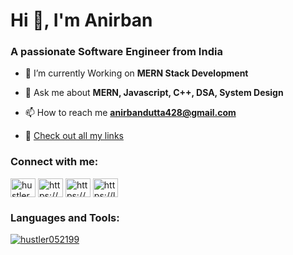 <h1 align="left">Hi 👋, I'm Anirban</h1>
<h3 align="left">A passionate Software Engineer from India</h3>


- 🌱 I’m currently Working on **MERN Stack Development**

- 💬 Ask me about **MERN, Javascript, C++, DSA, System Design**

- 📫 How to reach me **anirbandutta428@gmail.com**

- 🔗 [Check out all my links](https://linktr.ee/hustler052199)


<h3 align="left">Connect with me:</h3>
<p align="left">
<a href="https://twitter.com/hustler052199" target="blank"><img align="center" src="https://raw.githubusercontent.com/rahuldkjain/github-profile-readme-generator/master/src/images/icons/Social/twitter.svg" alt="hustler052199" height="30" width="40" /></a>
<a href="https://linkedin.com/in/https://www.linkedin.com/in/anirban-dutta-6a2bb317a/" target="blank"><img align="center" src="https://raw.githubusercontent.com/rahuldkjain/github-profile-readme-generator/master/src/images/icons/Social/linked-in-alt.svg" alt="https://www.linkedin.com/in/anirban-dutta-6a2bb317a/" height="30" width="40" /></a>
<a href="https://www.codechef.com/users/sonai1999" target="blank"><img align="center" src="https://cdn.jsdelivr.net/npm/simple-icons@3.1.0/icons/codechef.svg" alt="https://www.codechef.com/users/sonai1999" height="30" width="40" /></a>
<a href="https://www.leetcode.com/https://leetcode.com/anirbandutta428/" target="blank"><img align="center" src="https://raw.githubusercontent.com/rahuldkjain/github-profile-readme-generator/master/src/images/icons/Social/leet-code.svg" alt="https://leetcode.com/anirbandutta428/" height="30" width="40" /></a>
</p>

<h3 align="left">Languages and Tools:</h3>

<p align="left"> <a href="https://twitter.com/hustler052199" target="blank"><img src="https://img.shields.io/twitter/follow/hustler052199?logo=twitter&style=for-the-badge" alt="hustler052199" /></a> </p>
